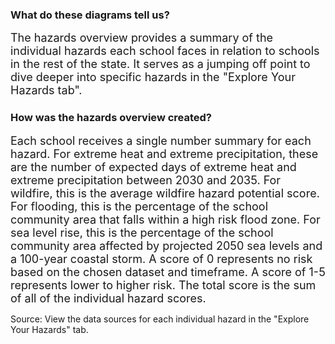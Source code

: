 

### What do these diagrams tell us?


<span style="font-size:18px;"> 
The hazards overview provides a summary of the individual hazards each school faces in relation to schools in the rest of the state. It serves as a jumping off point to dive deeper into specific hazards in the "Explore Your Hazards tab". </span>


### How was the hazards overview created?


<span style="font-size:18px;"> Each school receives a single number summary for each hazard. For extreme heat and extreme precipitation, these are the number of expected days of extreme heat and extreme precipitation between 2030 and 2035. For wildfire, this is the average wildfire hazard potential score. For flooding, this is the percentage of the school community area that falls within a high risk flood zone. For sea level rise, this is the percentage of the school community area affected by projected 2050 sea levels and a 100-year coastal storm. A score of 0 represents no risk based on the chosen dataset and timeframe. A score of 1-5 represents lower to higher risk. The total score is the sum of all of the individual hazard scores. </span>


</span> Source: View the data sources for each individual hazard in the "Explore Your Hazards" tab. </span>